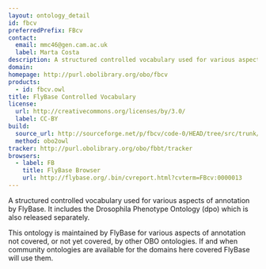 ```yaml
---
layout: ontology_detail
id: fbcv
preferredPrefix: FBcv
contact:
  email: mmc46@gen.cam.ac.uk
  label: Marta Costa
description: A structured controlled vocabulary used for various aspects of annotation by FlyBase.
domain:
homepage: http://purl.obolibrary.org/obo/fbcv
products:
  - id: fbcv.owl
title: FlyBase Controlled Vocabulary
license:
  url: http://creativecommons.org/licenses/by/3.0/
  label: CC-BY
build:
  source_url: http://sourceforge.net/p/fbcv/code-0/HEAD/tree/src/trunk/ontologies/fbcv-edit.obo?format=raw
  method: obo2owl
tracker: http://purl.obolibrary.org/obo/fbbt/tracker
browsers:
  - label: FB
    title: FlyBase Browser
    url: http://flybase.org/.bin/cvreport.html?cvterm=FBcv:0000013
---
```

A structured controlled vocabulary used for various aspects of annotation by FlyBase. It includes the Drosophila Phenotype Ontology (dpo) which is also released separately.

This ontology is maintained by FlyBase for various aspects of annotation not covered, or not yet covered, by other OBO ontologies.  If and when community ontologies are available for the domains here covered FlyBase will use them.
